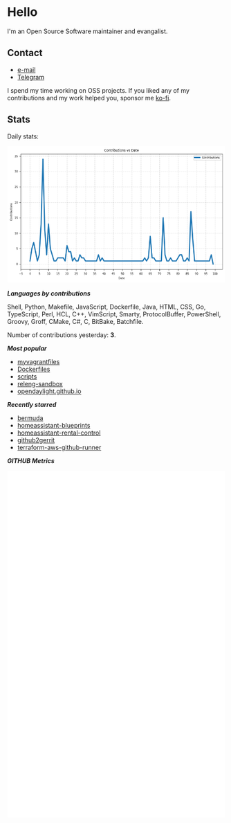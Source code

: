 
# Hello

I'm an Open Source Software maintainer and evangalist.

## Contact

- [e-mail](mailto:askb23@gmail.com)
- [Telegram]()

I spend my time working on OSS projects. If you liked any of
my contributions and my work helped you, sponsor me [ko-fi](https://ko-fi.com/askb23).

## Stats

Daily stats:

![contributions graph](graph.png)

***Languages by contributions***

Shell, Python, Makefile, JavaScript, Dockerfile, Java, HTML, CSS, Go, TypeScript, Perl, HCL, C++, VimScript, Smarty, ProtocolBuffer, PowerShell, Groovy, Groff, CMake, C#, C, BitBake, Batchfile.

Number of contributions yesterday: **3**.

***Most popular***

- [myvagrantfiles](https://github.com/askb/myvagrantfiles)
- [Dockerfiles](https://github.com/askb/Dockerfiles)
- [scripts](https://github.com/askb/scripts)
- [releng-sandbox](https://github.com/opendaylight/releng-sandbox)
- [opendaylight.github.io](https://github.com/opendaylight/opendaylight.github.io)

***Recently starred***

- [bermuda](https://github.com/agittins/bermuda)
- [homeassistant-blueprints](https://github.com/tykeal/homeassistant-blueprints)
- [homeassistant-rental-control](https://github.com/tykeal/homeassistant-rental-control)
- [github2gerrit](https://github.com/lfit/github2gerrit)
- [terraform-aws-github-runner](https://github.com/philips-labs/terraform-aws-github-runner)

***GITHUB Metrics***

![Metrics](https://github.com/askb/askb/blob/main/github-metrics.svg)


